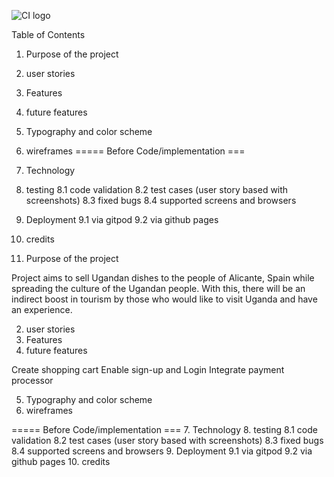 ![CI logo](https://codeinstitute.s3.amazonaws.com/fullstack/ci_logo_small.png)

Table of Contents
1. Purpose of the project
2. user stories
3. Features
4. future features
5. Typography and color scheme
6. wireframes
===== Before Code/implementation ===
7. Technology
8. testing
   8.1 code validation
   8.2 test cases (user story based with screenshots)
   8.3 fixed bugs
   8.4 supported screens and browsers
9. Deployment
   9.1 via gitpod
   9.2 via github pages
10. credits


1. Purpose of the project

Project aims to sell Ugandan dishes to the people of Alicante, Spain while spreading the culture of the Ugandan people. With this, there will be an indirect boost in tourism by those who would like to visit Uganda and have an experience.

2. user stories
3. Features
4. future features

Create shopping cart
Enable sign-up and Login
Integrate payment processor

5. Typography and color scheme
6. wireframes

===== Before Code/implementation ===
7. Technology
8. testing
   8.1 code validation
   8.2 test cases (user story based with screenshots)
   8.3 fixed bugs
   8.4 supported screens and browsers
9. Deployment
   9.1 via gitpod
   9.2 via github pages
10. credits

